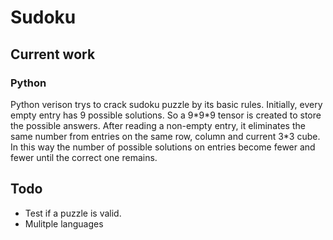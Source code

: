 # Sudoku

## Current work
### Python
Python verison trys to crack sudoku puzzle by its basic rules. 
Initially, every empty entry has 9 possible solutions. So a 9\*9\*9 tensor is created to store the possible answers. After reading a non-empty entry, it eliminates the same number from entries on the same row, column and current 3\*3 cube. In this way the number of possible solutions on entries become fewer and fewer until the correct one remains. 

## Todo
* Test if a puzzle is valid.
* Mulitple languages
